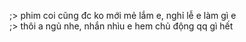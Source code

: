 ;> phim coi cũng đc ko mới mẻ lắm e, nghỉ lễ e làm gì e<br>
;> thôi a ngủ nhe, nhắn nhìu e hem chủ động qq gì hết
